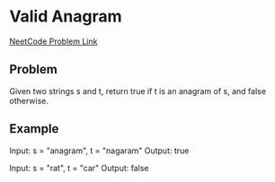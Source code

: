 # Valid Anagram

[NeetCode Problem Link](https://neetcode.io/problems/is-anagram?list=neetcode150)

## Problem
Given two strings s and t, return true if t is an anagram of s, and false otherwise.

## Example
Input: s = "anagram", t = "nagaram"
Output: true

Input: s = "rat", t = "car"
Output: false
